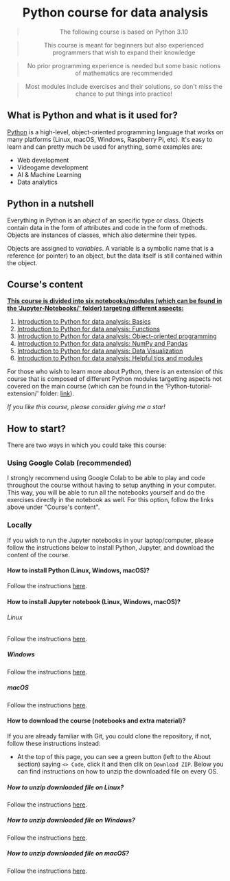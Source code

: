 # <div align='center'>Python course for data analysis</div>

> <div align='center'> The following course is based on Python 3.10</div>

> <div align='center'>This course is meant for beginners but also experienced programmers that wish to expand their knowledge</div>
    
> <div align='center'>No prior programming experience is needed but some basic notions of mathematics are recommended</div>

> <div align='center'>Most modules include exercises and their solutions, so don't miss the chance to put things into practice!</div>

## What is Python and what is it used for?

[Python](https://docs.python.org/3.8/) is a high-level, object-oriented programming language that works on many platforms (Linux, macOS, Windows, Raspberry Pi, etc). It's easy to learn and can pretty much be used for anything, some examples are:

- Web development
- Videogame development
- AI & Machine Learning
- Data analytics

## Python in a nutshell

Everything in Python is an *object* of an specific type or class. Objects contain data in the form of attributes and code in the form of methods. Objects are instances of classes, which also determine their types.

Objects are assigned to *variables*. A variable is a symbolic name that is a reference (or pointer) to an object, but the data itself is still contained within the object.

## Course's content

<u>**This course is divided into six notebooks/modules (which can be found in the 'Jupyter-Notebooks/' folder) targeting different aspects:**</u>

1. [Introduction to Python for data analysis: Basics](https://githubtocolab.com/jbossios/python-tutorial/blob/master/Jupyter-Notebooks/01_Introduction_Basics.ipynb)
2. [Introduction to Python for data analysis: Functions](https://colab.research.google.com/github/jbossios/python-tutorial/blob/master/Jupyter-Notebooks/02_Introduction_Functions.ipynb)
3. [Introduction to Python for data analysis: Object-oriented programming](https://colab.research.google.com/github/jbossios/python-tutorial/blob/master/Jupyter-Notebooks/03_Introduction_Classes.ipynb)
4. [Introduction to Python for data analysis: NumPy and Pandas](https://colab.research.google.com/github/jbossios/python-tutorial/blob/master/Jupyter-Notebooks/04_NumPy_and_pandas.ipynb)
5. [Introduction to Python for data analysis: Data Visualization](https://colab.research.google.com/github/jbossios/python-tutorial/blob/master/Jupyter-Notebooks/05_Data_Visualization.ipynb)
6. [Introduction to Python for data analysis: Helpful tips and modules](https://colab.research.google.com/github/jbossios/python-tutorial/blob/master/Jupyter-Notebooks/06_Helpful_tips_and_modules.ipynb)

For those who wish to learn more about Python, there is an extension of this course that is composed of different Python modules targetting aspects not covered on the main course (which can be found in the 'Python-tutorial-extension/' folder: [link](https://github.com/jbossios/python-tutorial/tree/master/Python-tutorial-extension/README.md)).

*If you like this course, please consider giving me a star!*

## How to start?

There are two ways in which you could take this course:

### Using Google Colab (recommended)

I strongly recommend using Google Colab to be able to play and code throughout the course without having to setup anything in your computer. This way, you will be able to run all the notebooks yourself and do the exercises directly in the notebook as well. For this option, follow the links above under "Course's content".

### Locally

If you wish to run the Jupyter notebooks in your laptop/computer, please follow the instructions below to install Python, Jupyter, and download the content of the course.

#### How to install Python (Linux, Windows, macOS)?

Follow the instructions [here](https://wiki.python.org/moin/BeginnersGuide/Download).

#### How to install Jupyter notebook (Linux, Windows, macOS)?

###### Linux

Follow the instructions [here](https://linuxhint.com/install-jupyter-notebook-on-ubuntu-20-04/).

##### Windows

Follow the instructions [here](https://medium.com/@kswalawage/install-python-and-jupyter-notebook-to-windows-10-64-bit-66db782e1d02).

##### macOS

Follow the instructions [here](https://www.geeksforgeeks.org/how-to-install-jupyter-notebook-on-macos/).

#### How to download the course (notebooks and extra material)?

If you are already familiar with Git, you could clone the repository, if not, follow these instructions instead:

- At the top of this page, you can see a green button (left to the About section) saying ```<> Code```, click it and then clik on ```Download ZIP```. Below you can find instructions on how to unzip the downloaded file on every OS.

##### How to unzip downloaded file on Linux?

Follow the instructions [here](https://linuxize.com/post/how-to-unzip-files-in-linux/).

##### How to unzip downloaded file on Windows?

Follow the instructions [here](https://support.microsoft.com/en-us/windows/zip-and-unzip-files-f6dde0a7-0fec-8294-e1d3-703ed85e7ebc).

##### How to unzip downloaded file on macOS?

Follow the instructions [here](https://support.apple.com/guide/mac-help/zip-and-unzip-files-and-folders-on-mac-mchlp2528/mac).